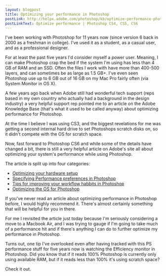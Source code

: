 ```yaml
---
layout: blogpost
title: Optimizing your performance in Photoshop
postLink: http://helpx.adobe.com/photoshop/kb/optimize-performance-photoshop-cs4-cs5.html
postLinkText: Optimize performance | Photoshop CS4, CS5, CS6
---
```


<p>I've been working with Photoshop for 11 years now (since version 6 back in 2000 as a freshman in college). I've used it as a student, as a casual user, and as a professional designer.</p>

<p>For at least the past five years I'd consider myself a power user. Meaning, I can make Photoshop crap the bed if the system I'm using has less than 4 GB of RAM and an SSD. Often the files I work with have more than 400-500 layers, and can sometimes be as large as 1.5 GB+. I've even seen Photoshop use up to 6 GB out of 16 GB on my Mac Pro fairly often (via System Monitor in OS X).</p>

<p>A few years ago back when Adobe still had wonderful tech support (reps based in my own country who actually had a background in the design industry) a very helpful support rep pointed me to an article on the Adobe Knowledge Base (that's what it used to be called anyway) about optimizing performance for Photoshop.</p>

<p>At the time I believe I was using CS3, and the biggest revelations for me was getting a second internal hard drive to set Photoshops scratch disks on, so it didn't compete with the OS for scratch space.</p>

<p>Now, fast forward to Photoshop CS6 and while some of the details have changed a bit, there is still a very helpful article on Adobe's site all about optimizing your system's performance while using Photoshop.</p>

</p>The article is split up into four categories:</p>
<ul>
<li><a href="http://helpx.adobe.com/photoshop/kb/optimize-performance-photoshop-cs4-cs5.html#main_Optimize_your_hardware_setup">Optimizing your hardware setup</a></li>
<li><a href="http://helpx.adobe.com/photoshop/kb/optimize-performance-photoshop-cs4-cs5.html#main_Set_Performance_preferences">Specifying Performance preferences in Photoshop</a></li>
<li><a href="http://helpx.adobe.com/photoshop/kb/optimize-performance-photoshop-cs4-cs5.html#main_Best_practices_for_working_in_Photoshop">Tips for improving your workflow habbits in Photoshop</a></li>
<li><a href="http://helpx.adobe.com/photoshop/kb/optimize-performance-photoshop-cs4-cs5.html#main_Optimize_the_OS_for_Photoshop">Optimizing the OS for Photoshop</a></li>
</ul>

<p>If you've never read an article about optimizing performance in Photoshop before, I would highly recommend it. There's almost certainly something that will be helpful for you in there.</p>

<p>For me I revisited the article just today because I'm seriously considering a move to a Macbook Air, and I was trying to gauge if I'm going to take much of a performance hit and if there's anything I can do to further optimize my performance in Photoshop.</p>

<p>Turns out, one tip I've overlooked even after having tracked with this PS performance stuff for five years now is watching the Efficiency monitor in Photoshop. Did you know that if it reads 100% Photoshop is currently only using available RAM, but if it reads less than 100% it's using scratch space?</p>

<p>Check it out.</p>